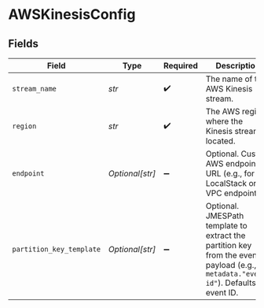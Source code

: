 # AWSKinesisConfig


## Fields

| Field                                                                                                                                | Type                                                                                                                                 | Required                                                                                                                             | Description                                                                                                                          | Example                                                                                                                              |
| ------------------------------------------------------------------------------------------------------------------------------------ | ------------------------------------------------------------------------------------------------------------------------------------ | ------------------------------------------------------------------------------------------------------------------------------------ | ------------------------------------------------------------------------------------------------------------------------------------ | ------------------------------------------------------------------------------------------------------------------------------------ |
| `stream_name`                                                                                                                        | *str*                                                                                                                                | :heavy_check_mark:                                                                                                                   | The name of the AWS Kinesis stream.                                                                                                  | my-data-stream                                                                                                                       |
| `region`                                                                                                                             | *str*                                                                                                                                | :heavy_check_mark:                                                                                                                   | The AWS region where the Kinesis stream is located.                                                                                  | us-east-1                                                                                                                            |
| `endpoint`                                                                                                                           | *Optional[str]*                                                                                                                      | :heavy_minus_sign:                                                                                                                   | Optional. Custom AWS endpoint URL (e.g., for LocalStack or VPC endpoints).                                                           | https://kinesis.us-east-1.amazonaws.com                                                                                              |
| `partition_key_template`                                                                                                             | *Optional[str]*                                                                                                                      | :heavy_minus_sign:                                                                                                                   | Optional. JMESPath template to extract the partition key from the event payload (e.g., `metadata."event-id"`). Defaults to event ID. | data."user_id"                                                                                                                       |